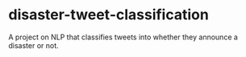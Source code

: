 # disaster-tweet-classification
A project on NLP that classifies tweets into whether they announce a disaster or not.
